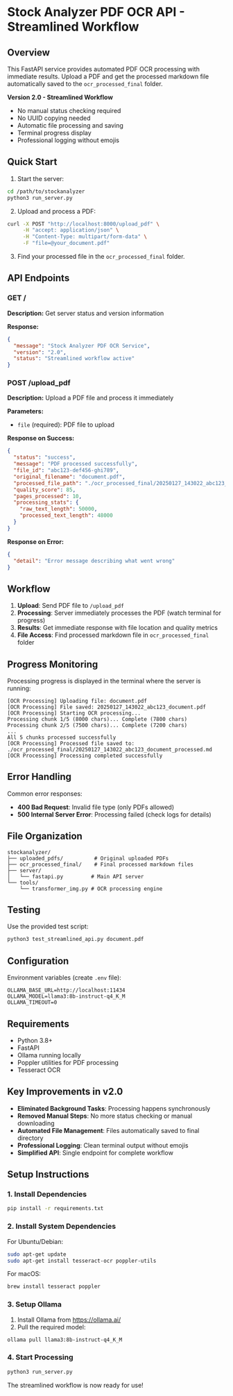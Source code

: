 # Stock Analyzer PDF OCR API - Streamlined Workflow

## Overview

This FastAPI service provides automated PDF OCR processing with immediate results. Upload a PDF and get the processed markdown file automatically saved to the `ocr_processed_final` folder.

**Version 2.0 - Streamlined Workflow**
- No manual status checking required
- No UUID copying needed
- Automatic file processing and saving
- Terminal progress display
- Professional logging without emojis

## Quick Start

1. Start the server:
```bash
cd /path/to/stockanalyzer
python3 run_server.py
```

2. Upload and process a PDF:
```bash
curl -X POST "http://localhost:8000/upload_pdf" \
     -H "accept: application/json" \
     -H "Content-Type: multipart/form-data" \
     -F "file=@your_document.pdf"
```

3. Find your processed file in the `ocr_processed_final` folder.

## API Endpoints

### GET /
**Description:** Get server status and version information

**Response:**
```json
{
  "message": "Stock Analyzer PDF OCR Service",
  "version": "2.0",
  "status": "Streamlined workflow active"
}
```

### POST /upload_pdf
**Description:** Upload a PDF file and process it immediately

**Parameters:**
- `file` (required): PDF file to upload

**Response on Success:**
```json
{
  "status": "success",
  "message": "PDF processed successfully",
  "file_id": "abc123-def456-ghi789",
  "original_filename": "document.pdf",
  "processed_file_path": "./ocr_processed_final/20250127_143022_abc123_document_processed.md",
  "quality_score": 85,
  "pages_processed": 10,
  "processing_stats": {
    "raw_text_length": 50000,
    "processed_text_length": 48000
  }
}
```

**Response on Error:**
```json
{
  "detail": "Error message describing what went wrong"
}
```

## Workflow

1. **Upload**: Send PDF file to `/upload_pdf`
2. **Processing**: Server immediately processes the PDF (watch terminal for progress)
3. **Results**: Get immediate response with file location and quality metrics
4. **File Access**: Find processed markdown file in `ocr_processed_final` folder

## Progress Monitoring

Processing progress is displayed in the terminal where the server is running:
```
[OCR Processing] Uploading file: document.pdf
[OCR Processing] File saved: 20250127_143022_abc123_document.pdf
[OCR Processing] Starting OCR processing...
Processing chunk 1/5 (8000 chars)... Complete (7800 chars)
Processing chunk 2/5 (7500 chars)... Complete (7200 chars)
...
All 5 chunks processed successfully
[OCR Processing] Processed file saved to: ./ocr_processed_final/20250127_143022_abc123_document_processed.md
[OCR Processing] Processing completed successfully
```

## Error Handling

Common error responses:

- **400 Bad Request**: Invalid file type (only PDFs allowed)
- **500 Internal Server Error**: Processing failed (check logs for details)

## File Organization

```
stockanalyzer/
├── uploaded_pdfs/          # Original uploaded PDFs
├── ocr_processed_final/    # Final processed markdown files
├── server/
│   └── fastapi.py         # Main API server
└── tools/
    └── transformer_img.py # OCR processing engine
```

## Testing

Use the provided test script:
```bash
python3 test_streamlined_api.py document.pdf
```

## Configuration

Environment variables (create `.env` file):
```env
OLLAMA_BASE_URL=http://localhost:11434
OLLAMA_MODEL=llama3:8b-instruct-q4_K_M
OLLAMA_TIMEOUT=0
```

## Requirements

- Python 3.8+
- FastAPI
- Ollama running locally
- Poppler utilities for PDF processing
- Tesseract OCR

## Key Improvements in v2.0

- **Eliminated Background Tasks**: Processing happens synchronously
- **Removed Manual Steps**: No more status checking or manual downloading
- **Automated File Management**: Files automatically saved to final directory
- **Professional Logging**: Clean terminal output without emojis
- **Simplified API**: Single endpoint for complete workflow

## Setup Instructions

### 1. Install Dependencies
```bash
pip install -r requirements.txt
```

### 2. Install System Dependencies

For Ubuntu/Debian:
```bash
sudo apt-get update
sudo apt-get install tesseract-ocr poppler-utils
```

For macOS:
```bash
brew install tesseract poppler
```

### 3. Setup Ollama
1. Install Ollama from https://ollama.ai/
2. Pull the required model:
```bash
ollama pull llama3:8b-instruct-q4_K_M
```

### 4. Start Processing
```bash
python3 run_server.py
```

The streamlined workflow is now ready for use!
